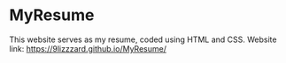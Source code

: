 # MyResume

This website serves as my resume, coded using HTML and CSS.
Website link: https://9lizzzard.github.io/MyResume/
